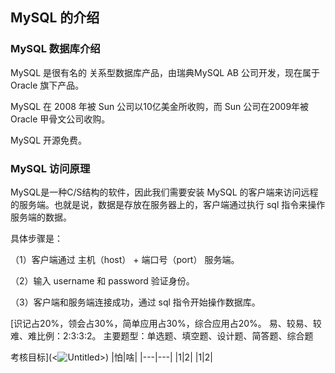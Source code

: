 ## MySQL 的介绍

### MySQL 数据库介绍

MySQL 是很有名的 关系型数据库产品，由瑞典MySQL AB 公司开发，现在属于 Oracle 旗下产品。

MySQL 在 2008 年被 Sun 公司以10亿美金所收购，而 Sun 公司在2009年被 Oracle 甲骨文公司收购。

MySQL 开源免费。

### MySQL 访问原理

MySQL是一种C/S结构的软件，因此我们需要安装 MySQL 的客户端来访问远程的服务端。也就是说，数据是存放在服务器上的，客户端通过执行 sql 指令来操作服务端的数据。

具体步骤是：

（1）客户端通过 主机（host） + 端口号（port） 服务端。

（2）输入 username 和 password 验证身份。

（3）客户端和服务端连接成功，通过 sql 指令开始操作数据库。

[识记占20%，领会占30%，简单应用占30%，综合应用占20%。
易、较易、较难、难比例：2:3:3:2。
主要题型：单选题、填空题、设计题、简答题、综合题

考核目标](<![Untitled](https://prod-files-secure.s3.us-west-2.amazonaws.com/550ce1fc-ce8e-4792-b566-9cd2431eb5df/e01d3195-960a-443d-a251-9cf45a1090c3/Untitled.png)>)
|怕|啥|
|---|---|
|1|2|
|1|2|